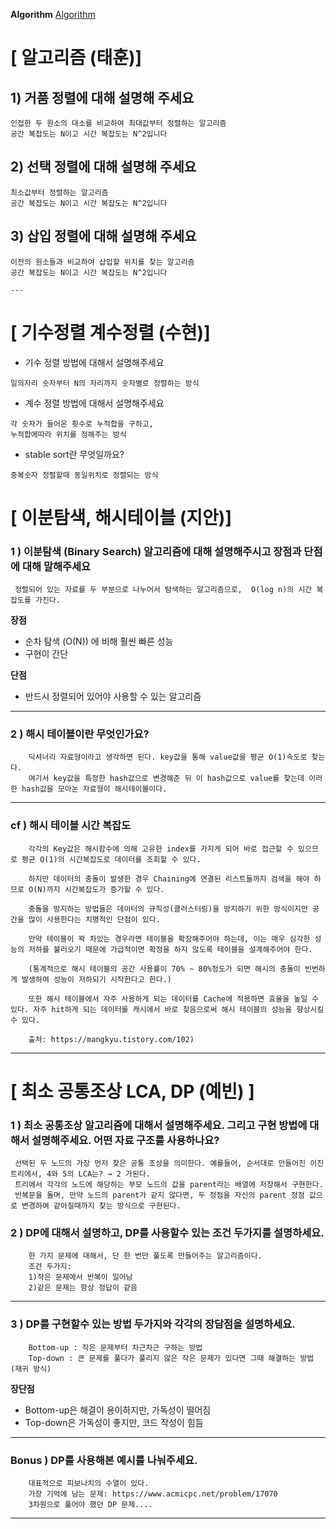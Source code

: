 **Algorithm**
[Algorithm](https://gyoogle.dev/blog/algorithm/Bubble%20Sort.html)

# [ 알고리즘 (태훈)]

## 1) 거품 정렬에 대해 설명해 주세요

    인접한 두 원소의 대소를 비교하여 최대값부터 정렬하는 알고리즘
    공간 복잡도는 N이고 시간 복잡도는 N^2입니다

## 2) 선택 정렬에 대해 설명해 주세요

    최소값부터 정렬하는 알고리즘
    공간 복잡도는 N이고 시간 복잡도는 N^2입니다

## 3) 삽입 정렬에 대해 설명해 주세요

    이전의 원소들과 비교하여 삽입할 위치를 찾는 알고리즘
    공간 복잡도는 N이고 시간 복잡도는 N^2입니다
    
    ---
# [ 기수정렬 계수정렬 (수현)]
- 기수 정렬 방법에 대해서 설명해주세요
```
일의자리 숫자부터 N의 자리까지 숫자별로 정렬하는 방식
```
- 계수 정렬 방법에 대해서 설명해주세요
```
각 숫자가 들어온 횟수로 누적합을 구하고, 
누적합에따라 위치를 정해주는 방식
```
- stable sort란 무엇일까요?
```
중복숫자 정렬할때 동일위치로 정렬되는 방식
```
# [ 이분탐색, 해시테이블 (지안)]

### 1 )  이분탐색 (Binary Search) 알고리즘에 대해 설명해주시고 장점과 단점에 대해 말해주세요
     정렬되어 있는 자료를 두 부분으로 나누어서 탐색하는 알고리즘으로,  O(log n)의 시간 복잡도를 가진다.

 **장점** 
- 순차 탐색 (O(N)) 에 비해 훨씬 빠른 성능
- 구현이 간단

**단점** 

- 반드시 정렬되어 있어야 사용할 수 있는 알고리즘
---
### 2 )  해시 테이블이란 무엇인가요?
        딕셔너리 자료형이라고 생각하면 된다. key값을 통해 value값을 평균 O(1)속도로 찾는다. 
        여기서 key값을 특정한 hash값으로 변경해준 뒤 이 hash값으로 value를 찾는데 이러한 hash값을 모아논 자료형이 해시테이블이다.
---        
 ### cf )  해시 테이블 시간 복잡도      
        각각의 Key값은 해시함수에 의해 고유한 index를 가지게 되어 바로 접근할 수 있으므로 평균 O(1)의 시간복잡도로 데이터를 조회할 수 있다.

        하지만 데이터의 충돌이 발생한 경우 Chaining에 연결된 리스트들까지 검색을 해야 하므로 O(N)까지 시간복잡도가 증가할 수 있다.

        충돌을 방지하는 방법들은 데이터의 규칙성(클러스터링)을 방지하기 위한 방식이지만 공간을 많이 사용한다는 치명적인 단점이 있다.

        만약 테이블이 꽉 차있는 경우라면 테이블을 확장해주어야 하는데, 이는 매우 심각한 성능의 저하를 불러오기 때문에 가급적이면 확정을 하지 않도록 테이블을 설계해주어야 한다.

        (통계적으로 해시 테이블의 공간 사용률이 70% ~ 80%정도가 되면 해시의 충돌이 빈번하게 발생하여 성능이 저하되기 시작한다고 한다.)

        또한 해시 테이블에서 자주 사용하게 되는 데이터를 Cache에 적용하면 효율을 높일 수 있다. 자주 hit하게 되는 데이터를 캐시에서 바로 찾음으로써 해시 테이블의 성능을 향상시킬 수 있다.

        출처: https://mangkyu.tistory.com/102)
--- 
        


# [ 최소 공통조상 LCA, DP (예빈) ]

### 1 )  최소 공통조상 알고리즘에 대해서 설명해주세요. 그리고 구현 방법에 대해서 설명해주세요. 어떤 자료 구조를 사용하나요?
     선택된 두 노드의 가장 먼저 찾은 공통 조상을 의미한다. 예를들어, 순서대로 만들어진 이진 트리에서, 4와 5의 LCA는? → 2 가된다. 
     트리에서 각각의 노드에 해당하는 부모 노드의 값을 parent라는 배열에 저장해서 구현한다. 
     반복문을 돌며, 만약 노드의 parent가 같지 않다면, 두 정점을 자신의 parent 정점 값으로 변경하여 같아질때까지 찾는 방식으로 구현된다. 

### 2 )  DP에 대해서 설명하고, DP를 사용할수 있는 조건 두가지를 설명하세요. 
        한 가지 문제에 대해서, 단 한 번만 풀도록 만들어주는 알고리즘이다.
        조건 두가지: 
        1)작은 문제에서 반복이 일어남
        2)같은 문제는 항상 정답이 같음
---        
 ### 3 )  DP를 구현할수 있는 방법 두가지와 각각의 장담점을 설명하세요.  
        Bottom-up : 작은 문제부터 차근차근 구하는 방법
        Top-down : 큰 문제를 풀다가 풀리지 않은 작은 문제가 있다면 그때 해결하는 방법 (재귀 방식)

 **장단점** 
- Bottom-up은 해결이 용이하지만, 가독성이 떨어짐
- Top-down은 가독성이 좋지만, 코드 작성이 힘듬
--- 

 ### Bonus )  DP를 사용해본 예시를 나눠주세요. 
        대표적으로 피보나치의 수열이 있다. 
        가장 기억에 남는 문제: https://www.acmicpc.net/problem/17070
        3차원으로 풀어야 했던 DP 문제....
--- 
        
